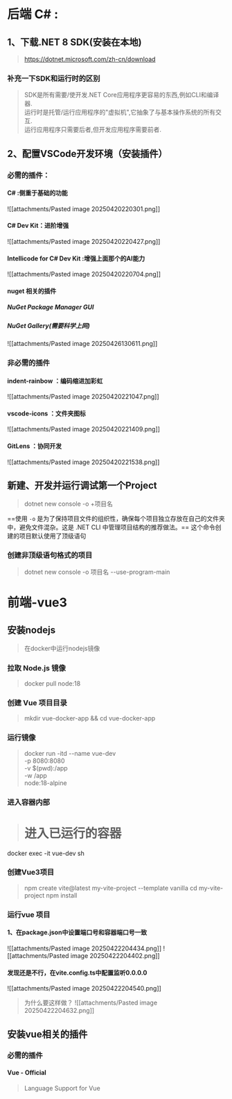 # 后端 C# :
## 1、下载.NET 8 SDK(安装在本地)
>https://dotnet.microsoft.com/zh-cn/download

### 补充一下SDK和运行时的区别
>SDK是所有需要/使开发.NET Core应用程序更容易的东西,例如CLI和编译器.  
运行时是托管/运行应用程序的"虚拟机",它抽象了与基本操作系统的所有交互.  
运行应用程序只需要后者,但开发应用程序需要前者.
## 2、配置VSCode开发环境（安装插件）
### 必需的插件：
#### C#  :侧重于基础的功能
![[attachments/Pasted image 20250420220301.png]]
#### C# Dev Kit：进阶增强
![[attachments/Pasted image 20250420220427.png]]
####  Intellicode for C# Dev Kit :增强上面那个的AI能力
![[attachments/Pasted image 20250420220704.png]]
#### nuget 相关的插件
##### NuGet Package Manager GUI 
##### NuGet Gallery(需要科学上网)
![[attachments/Pasted image 20250426130611.png]]
### 非必需的插件
#### indent-rainbow ：编码缩进加彩虹
![[attachments/Pasted image 20250420221047.png]]
#### vscode-icons ：文件夹图标
![[attachments/Pasted image 20250420221409.png]]
#### GitLens ：协同开发
![[attachments/Pasted image 20250420221538.png]]
##  新建、开发并运行调试第一个Project
>dotnet new console -o  +项目名             

==使用 `-o` 是为了保持项目文件的组织性，确保每个项目独立存放在自己的文件夹中，避免文件混杂。这是 .NET CLI 中管理项目结构的推荐做法。==
这个命令创建的项目默认使用了顶级语句
###  创建非顶级语句格式的项目
>dotnet new console -o 项目名 --use-program-main

# 前端-vue3
## 安装nodejs
>在docker中运行nodejs镜像

### **拉取 Node.js 镜像**
>docker pull node:18

### **创建 Vue 项目目录**
>mkdir vue-docker-app && cd vue-docker-app

### 运行镜像
>docker run -itd --name vue-dev \
  -p 8080:8080 \
  -v $(pwd):/app \
  -w /app \
  node:18-alpine

### 进入容器内部
># 进入已运行的容器
docker exec -it vue-dev sh

### 创建Vue3项目
>npm create vite@latest my-vite-project --template vanilla
cd my-vite-project
npm install

### 运行vue 项目
#### 1、在package.json中设置端口号和容器端口号一致
![[attachments/Pasted image 20250422204434.png]]
![[attachments/Pasted image 20250422204402.png]]
#### 发现还是不行，在vite.config.ts中配置监听0.0.0.0
![[attachments/Pasted image 20250422204540.png]]
>为什么要这样做？
>![[attachments/Pasted image 20250422204632.png]]

## 安装vue相关的插件
### 必需的插件
#### Vue - Official
>Language Support for Vue